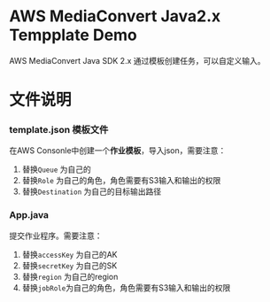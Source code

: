 # AWS MediaConvert Java2.x Tempplate Demo
AWS MediaConvert Java SDK 2.x 通过模板创建任务，可以自定义输入。

# 文件说明
### template.json 模板文件
在AWS Consonle中创建一个**作业模板**，导入json，需要注意：
1. 替换`Queue` 为自己的
2. 替换`Role` 为自己的角色，角色需要有S3输入和输出的权限
3. 替换`Destination` 为自己的目标输出路径

### App.java
提交作业程序。需要注意：
1. 替换`accessKey` 为自己的AK
2. 替换`secretKey` 为自己的SK
3. 替换`region` 为自己的region
4. 替换`jobRole`为自己的角色，角色需要有S3输入和输出的权限
